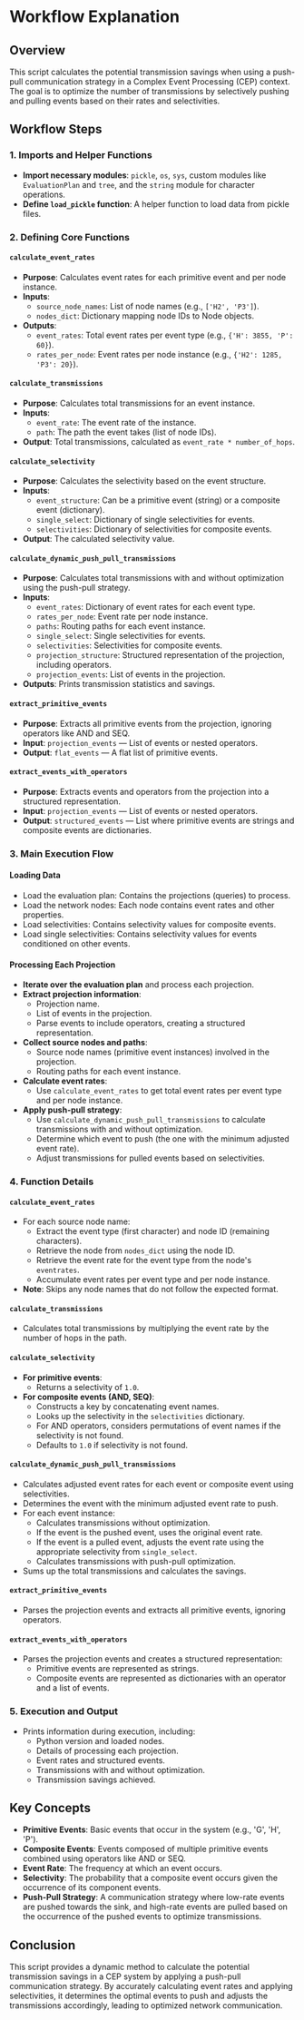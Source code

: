 
# Workflow Explanation

## Overview
This script calculates the potential transmission savings when using a push-pull communication strategy in a Complex Event Processing (CEP) context. The goal is to optimize the number of transmissions by selectively pushing and pulling events based on their rates and selectivities.

## Workflow Steps

### 1. Imports and Helper Functions
- **Import necessary modules**: `pickle`, `os`, `sys`, custom modules like `EvaluationPlan` and `tree`, and the `string` module for character operations.
- **Define `load_pickle` function**: A helper function to load data from pickle files.

### 2. Defining Core Functions
#### `calculate_event_rates`
- **Purpose**: Calculates event rates for each primitive event and per node instance.
- **Inputs**:
  - `source_node_names`: List of node names (e.g., `['H2', 'P3']`).
  - `nodes_dict`: Dictionary mapping node IDs to Node objects.
- **Outputs**:
  - `event_rates`: Total event rates per event type (e.g., `{'H': 3855, 'P': 60}`).
  - `rates_per_node`: Event rates per node instance (e.g., `{'H2': 1285, 'P3': 20}`).

#### `calculate_transmissions`
- **Purpose**: Calculates total transmissions for an event instance.
- **Inputs**:
  - `event_rate`: The event rate of the instance.
  - `path`: The path the event takes (list of node IDs).
- **Output**: Total transmissions, calculated as `event_rate * number_of_hops`.

#### `calculate_selectivity`
- **Purpose**: Calculates the selectivity based on the event structure.
- **Inputs**:
  - `event_structure`: Can be a primitive event (string) or a composite event (dictionary).
  - `single_select`: Dictionary of single selectivities for events.
  - `selectivities`: Dictionary of selectivities for composite events.
- **Output**: The calculated selectivity value.

#### `calculate_dynamic_push_pull_transmissions`
- **Purpose**: Calculates total transmissions with and without optimization using the push-pull strategy.
- **Inputs**:
  - `event_rates`: Dictionary of event rates for each event type.
  - `rates_per_node`: Event rate per node instance.
  - `paths`: Routing paths for each event instance.
  - `single_select`: Single selectivities for events.
  - `selectivities`: Selectivities for composite events.
  - `projection_structure`: Structured representation of the projection, including operators.
  - `projection_events`: List of events in the projection.
- **Outputs**: Prints transmission statistics and savings.

#### `extract_primitive_events`
- **Purpose**: Extracts all primitive events from the projection, ignoring operators like AND and SEQ.
- **Input**: `projection_events` — List of events or nested operators.
- **Output**: `flat_events` — A flat list of primitive events.

#### `extract_events_with_operators`
- **Purpose**: Extracts events and operators from the projection into a structured representation.
- **Input**: `projection_events` — List of events or nested operators.
- **Output**: `structured_events` — List where primitive events are strings and composite events are dictionaries.

### 3. Main Execution Flow
#### Loading Data
- Load the evaluation plan: Contains the projections (queries) to process.
- Load the network nodes: Each node contains event rates and other properties.
- Load selectivities: Contains selectivity values for composite events.
- Load single selectivities: Contains selectivity values for events conditioned on other events.

#### Processing Each Projection
- **Iterate over the evaluation plan** and process each projection.
- **Extract projection information**:
  - Projection name.
  - List of events in the projection.
  - Parse events to include operators, creating a structured representation.
- **Collect source nodes and paths**:
  - Source node names (primitive event instances) involved in the projection.
  - Routing paths for each event instance.
- **Calculate event rates**:
  - Use `calculate_event_rates` to get total event rates per event type and per node instance.
- **Apply push-pull strategy**:
  - Use `calculate_dynamic_push_pull_transmissions` to calculate transmissions with and without optimization.
  - Determine which event to push (the one with the minimum adjusted event rate).
  - Adjust transmissions for pulled events based on selectivities.

### 4. Function Details
#### `calculate_event_rates`
- For each source node name:
  - Extract the event type (first character) and node ID (remaining characters).
  - Retrieve the node from `nodes_dict` using the node ID.
  - Retrieve the event rate for the event type from the node's `eventrates`.
  - Accumulate event rates per event type and per node instance.
- **Note**: Skips any node names that do not follow the expected format.

#### `calculate_transmissions`
- Calculates total transmissions by multiplying the event rate by the number of hops in the path.

#### `calculate_selectivity`
- **For primitive events**:
  - Returns a selectivity of `1.0`.
- **For composite events (AND, SEQ)**:
  - Constructs a key by concatenating event names.
  - Looks up the selectivity in the `selectivities` dictionary.
  - For AND operators, considers permutations of event names if the selectivity is not found.
  - Defaults to `1.0` if selectivity is not found.

#### `calculate_dynamic_push_pull_transmissions`
- Calculates adjusted event rates for each event or composite event using selectivities.
- Determines the event with the minimum adjusted event rate to push.
- For each event instance:
  - Calculates transmissions without optimization.
  - If the event is the pushed event, uses the original event rate.
  - If the event is a pulled event, adjusts the event rate using the appropriate selectivity from `single_select`.
  - Calculates transmissions with push-pull optimization.
- Sums up the total transmissions and calculates the savings.

#### `extract_primitive_events`
- Parses the projection events and extracts all primitive events, ignoring operators.

#### `extract_events_with_operators`
- Parses the projection events and creates a structured representation:
  - Primitive events are represented as strings.
  - Composite events are represented as dictionaries with an operator and a list of events.

### 5. Execution and Output
- Prints information during execution, including:
  - Python version and loaded nodes.
  - Details of processing each projection.
  - Event rates and structured events.
  - Transmissions with and without optimization.
  - Transmission savings achieved.

## Key Concepts
- **Primitive Events**: Basic events that occur in the system (e.g., 'G', 'H', 'P').
- **Composite Events**: Events composed of multiple primitive events combined using operators like AND or SEQ.
- **Event Rate**: The frequency at which an event occurs.
- **Selectivity**: The probability that a composite event occurs given the occurrence of its component events.
- **Push-Pull Strategy**: A communication strategy where low-rate events are pushed towards the sink, and high-rate events are pulled based on the occurrence of the pushed events to optimize transmissions.

## Conclusion
This script provides a dynamic method to calculate the potential transmission savings in a CEP system by applying a push-pull communication strategy. By accurately calculating event rates and applying selectivities, it determines the optimal events to push and adjusts the transmissions accordingly, leading to optimized network communication.
